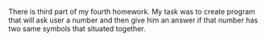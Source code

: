 There is third part of my fourth homework.
My task was to create program that will ask user a number and then give him 
an answer if that number has two same symbols that situated together.
